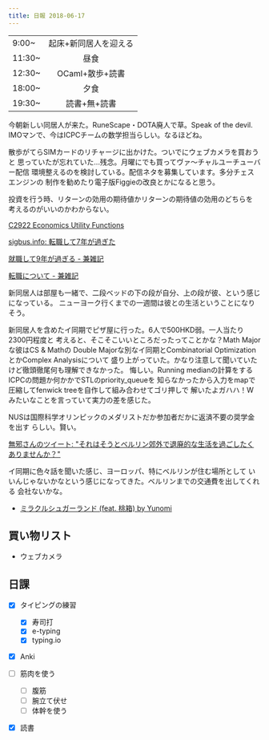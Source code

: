 ```yaml
---
title: 日報 2018-06-17
---
```


|||
|:-|:-:|
|9:00~|起床+新同居人を迎える|
|11:30~|昼食|
|12:30~|OCaml+散歩+読書|
|18:00~|夕食|
|19:30~|読書+無+読書|

今朝新しい同居人が来た。RuneScape・DOTA廃人で草。Speak of the devil.
IMOマンで、今はICPCチームの数学担当らしい。なるほどね。

散歩がてらSIMカードのリチャージに出かけた。ついでにウェブカメラを買おうと
思っていたが忘れていた...残念。月曜にでも買ってヴァ〜チャルユーチューバー配信
環境整えるのを検討している。配信ネタを募集しています。多分チェスエンジンの
制作を勧めたり電子版Figgieの改良とかになると思う。

投資を行う時、リターンの効用の期待値かリターンの期待値の効用のどちらを
考えるのがいいのかわからない。

[C2922 Economics Utility Functions](http://www.macs.hw.ac.uk/macshome/ams/msc_actsci/utility_final.pdf)

[sigbus.info: 転職して7年が過ぎた](http://blog.sigbus.info/2016/03/seven-years.html)

[就職して9年が過ぎる - 兼雑記](http://shinh.hatenablog.com/entry/2016/03/11/142748)

[転職について - 兼雑記](http://shinh.hatenablog.com/entry/2018/06/17/203604)

新同居人は部屋も一緒で、二段ベッドの下の段が自分、上の段が彼、という感じになっている。
ニューヨーク行くまでの一週間は彼との生活ということになりそう。

新同居人を含めたイ同期でピザ屋に行った。6人で500HKD弱。一人当たり2300円程度と
考えると、そこそこいいところだったってことかな？Math Majorな彼はCS & Mathの
Double Majorな別なイ同期とCombinatorial OptimizationとかComplex Analysisについて
盛り上がっていた。かなり注意して聞いていたけど徹頭徹尾何も理解できなかった。
悔しい。Running medianの計算をするICPCの問題か何かかでSTLのpriority_queueを
知らなかったから入力をmapで圧縮してfenwick treeを自作して組み合わせてゴリ押しで
解いたよガハハ！Wみたいなことを言っていて実力の差を感じた。

NUSは国際科学オリンピックのメダリストだか参加者だかに返済不要の奨学金を出す
らしい。賢い。

[無邪さんのツイート: "それはそうとベルリン郊外で退廃的な生活を過ごしたくありませんか？"](https://twitter.com/mt_caret/status/1008244034454712322)

イ同期に色々話を聞いた感じ、ヨーロッパ、特にベルリンが住む場所として
いいんじゃないかなという感じになってきた。ベルリンまでの交通費を出してくれる
会社ないかな。

- [ミラクルシュガーランド (feat. 桃箱) by Yunomi](https://soundcloud.com/tkrism/miraclesugarland)

## 買い物リスト

- ウェブカメラ

## 日課

- [x] タイピングの練習
	+ [x] 寿司打
	+ [x] e-typing
	+ [x] typing.io
- [x] Anki
- [ ] 筋肉を使う
	+ [ ] 腹筋
	+ [ ] 腕立て伏せ
	+ [ ] 体幹を使う
- [x] 読書

